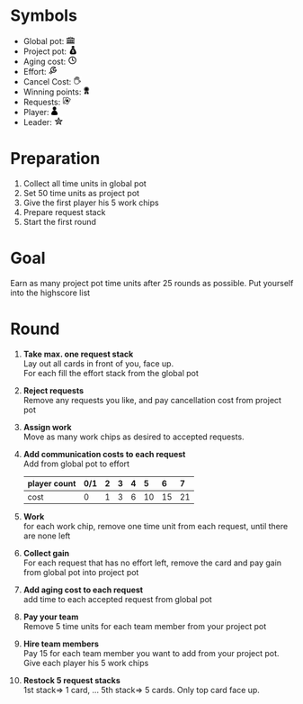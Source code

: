 # Symbols
* Global pot: <img src="icons/mono-apollon.svg" alt="Global pot" height="15"/>
* Project pot: <img src="icons/1459610756_dollar-bag.svg" alt="Hourglass" height="15"/>
* Aging cost: <img src="icons/mono-clock.svg" alt="Aging cost" height="15"/>
* Effort: <img src="icons/mono-control.svg" alt="Effort" height="15"/>
* Cancel Cost: <img src="icons/mono-endturn.svg" alt="Cancel" height="15"/>
* Winning points: <img src="icons/Simple-Award-Ribbon.svg" alt="Win" height="15"/>
* Requests: <img src="icons/mono-package-games-cards.svg" alt="Request" height="15"/>
* Player: <img src="icons/pawn.svg" alt="player" height="15"/>
* Leader: <img src="icons/leader.svg" alt="leader" height="15"/>

# Preparation
1. Collect all time units in global pot
1. Set 50 time units as project pot
1. Give the first player his 5 work chips
4. Prepare request stack
1. Start the first round

# Goal
Earn as many project pot time units after 25 rounds as possible.
Put yourself into the highscore list

# Round

1. __Take max. one request stack__  
Lay out all cards in front of you, face up.  
For each fill the effort stack from the global pot
1. __Reject requests__  
Remove any requests you like, and pay cancellation cost from project pot
1. __Assign work__  
Move as many work chips as desired to accepted requests.
1. __Add communication costs to each request__  
Add from global pot to effort  

    player count | 0/1 | 2 | 3 | 4 | 5 | 6 | 7  
    ------------ | --- | --| --|-- |-- |-- |--  
    cost         |  0  | 1 | 3 | 6 |10 |15 | 21  
1. __Work__  
for each work chip, remove one time unit from each request, until there are none left
1. __Collect gain__  
For each request that has no effort left, remove the card and pay gain from global pot into project pot
1. __Add aging cost to each request__  
add time to each accepted request from global pot
1. __Pay your team__  
Remove 5 time units for each team member from your project pot
1. __Hire team members__  
Pay 15 for each team member you want to add from your project pot.
Give each player his 5 work chips
1. __Restock 5 request stacks__  
1st stack=> 1 card, ... 5th stack=> 5 cards. Only top card face up.